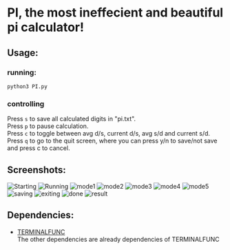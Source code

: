 # PI, the most ineffecient and beautiful pi calculator!
## Usage:
### running:
`python3 PI.py` 
### controlling
Press `s` to save all calculated digits in "pi.txt".  
Press `p` to pause calculation.  
Press `c` to toggle between avg d/s, current d/s, avg s/d and current s/d.  
Press `q` to go to the quit screen, where you can press y/n to save/not save and press c to cancel.  

## Screenshots:

![Starting](https://github.com/lomnom/PI/blob/main/screenshots/starting.png)
![Running](https://github.com/lomnom/PI/blob/main/screenshots/running.png)
![mode1](https://github.com/lomnom/PI/blob/main/screenshots/mode1.png)
![mode2](https://github.com/lomnom/PI/blob/main/screenshots/mode2.png)
![mode3](https://github.com/lomnom/PI/blob/main/screenshots/mode3.png)
![mode4](https://github.com/lomnom/PI/blob/main/screenshots/mode4.png)
![mode5](https://github.com/lomnom/PI/blob/main/screenshots/mode5.png)
![saving](https://github.com/lomnom/PI/blob/main/screenshots/saving.png)
![exiting](https://github.com/lomnom/PI/blob/main/screenshots/exiting.png)
![done](https://github.com/lomnom/PI/blob/main/screenshots/done.png)
![result](https://github.com/lomnom/PI/blob/main/screenshots/result.png)

## Dependencies:
- [TERMINALFUNC](https://github.com/lomnom/TERMINALFUNC)  
The other dependencies are already dependencies of TERMINALFUNC
